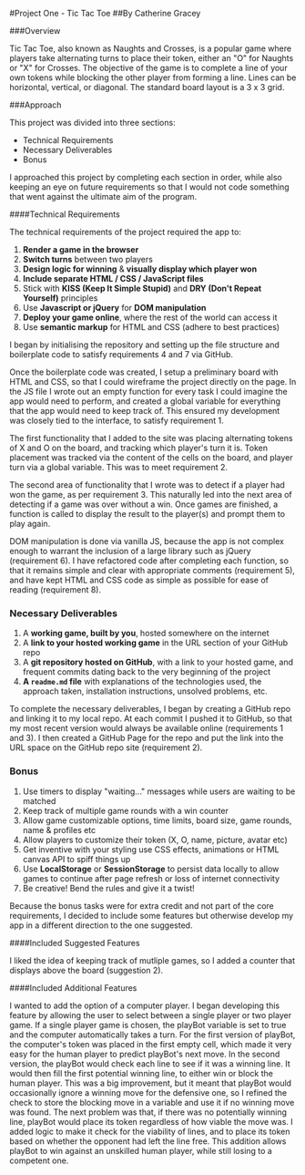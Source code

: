 #Project One - Tic Tac Toe
##By Catherine Gracey

###Overview

Tic Tac Toe, also known as Naughts and Crosses, is a popular game where players take alternating turns to place their token, either an "O" for Naughts or "X" for Crosses. The objective of the game is to complete a line of your own tokens while blocking the other player from forming a line. Lines can be horizontal, vertical, or diagonal. The standard board layout is a 3 x 3 grid.

###Approach

This project was divided into three sections:

- Technical Requirements
- Necessary Deliverables
- Bonus

I approached this project by completing each section in order, while also keeping an eye on future requirements so that I would not code something that went against the ultimate aim of the program.

####Technical Requirements

The technical requirements of the project required the app to:

1. **Render a game in the browser**
2. **Switch turns** between two players
3. **Design logic for winning** & **visually display which player won**
4. **Include separate HTML / CSS / JavaScript files**
5. Stick with **KISS (Keep It Simple Stupid)** and **DRY (Don't Repeat Yourself)** principles
6. Use **Javascript or jQuery** for **DOM manipulation**
7. **Deploy your game online**, where the rest of the world can access it
8. Use **semantic markup** for HTML and CSS (adhere to best practices)

I began by initialising the repository and setting up the file structure and boilerplate code to satisfy requirements 4 and 7 via GitHub.

Once the boilerplate code was created, I setup a preliminary board with HTML and CSS, so that I could wireframe the project directly on the page. In the JS file I wrote out an empty function for every task I could imagine the app would need to perform, and created a global variable for everything that the app would need to keep track of. This ensured my development was closely tied to the interface, to satisfy requirement 1.

The first functionality that I added to the site was placing alternating tokens of X and O on the board, and tracking which player's turn it is. Token placement was tracked via the content of the cells on the board, and player turn via a global variable. This was to meet requirement 2.

The second area of functionality that I wrote was to detect if a player had won the game, as per requirement 3. This naturally led into the next area of detecting if a game was over without a win. Once games are finished, a function is called to display the result to the player(s) and prompt them to play again.

DOM manipulation is done via vanilla JS, because the app is not complex enough to warrant the inclusion of a large library such as jQuery (requirement 6). I have refactored code after completing each function, so that it remains simple and clear with appropriate comments (requirement 5), and have kept HTML and CSS code as simple as possible for ease of reading (requirement 8).

### Necessary Deliverables

1. A **working game, built by you**, hosted somewhere on the internet
2. A **link to your hosted working game** in the URL section of your GitHub repo
3. A **git repository hosted on GitHub**, with a link to your hosted game, and frequent commits dating back to the very beginning of the project
4. **A ``readme.md`` file** with explanations of the technologies used, the approach taken, installation instructions, unsolved problems, etc.

To complete the necessary deliverables, I began by creating a GitHub repo and linking it to my local repo. At each commit I pushed it to GitHub, so that my most recent version would always be available online (requirements 1 and 3). I then created a GitHub Page for the repo and put the link into the URL space on the GitHub repo site (requirement 2).

### Bonus

1. Use timers to display "waiting..." messages while users are waiting to be matched
2. Keep track of multiple game rounds with a win counter
3. Allow game customizable options, time limits, board size, game rounds, name & profiles etc  
4. Allow players to customize their token (X, O, name, picture, avatar etc)
5. Get inventive with your styling use CSS effects, animations or HTML canvas API to spiff things up
6. Use **LocalStorage** or **SessionStorage** to persist data locally to allow games to continue after page refresh or loss of internet connectivity
7. Be creative! Bend the rules and give it a twist!

Because the bonus tasks were for extra credit and not part of the core requirements, I decided to include some features but otherwise develop my app in a different direction to the one suggested.

####Included Suggested Features

I liked the idea of keeping track of mutliple games, so I added a counter that displays above the board (suggestion 2).

####Included Additional Features

I wanted to add the option of a computer player. I began developing this feature by allowing the user to select between a single player or two player game. If a single player game is chosen, the playBot variable is set to true and the computer automatically takes a turn. For the first version of playBot, the computer's token was placed in the first empty cell, which made it very easy for the human player to predict playBot's next move. In the second version, the playBot would check each line to see if it was a winning line. It would then fill the first potential winning line, to either win or block the human player. This was a big improvement, but it meant that playBot would occasionally ignore a winning move for the defensive one, so I refined the check to store the blocking move in a variable and use it if no winning move was found. The next problem was that, if there was no potentially winning line, playBot would place its token regardless of how viable the move was. I added logic to make it check for the viability of lines, and to place its token based on whether the opponent had left the line free. This addition allows playBot to win against an unskilled human player, while still losing to a competent one.
